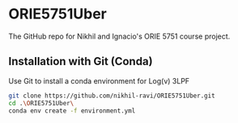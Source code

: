 # ORIE5751Uber
The GitHub repo for Nikhil and Ignacio's ORIE 5751 course project.


## Installation with Git (Conda)
Use Git to install a conda environment for Log(v) 3LPF
```bash
git clone https://github.com/nikhil-ravi/ORIE5751Uber.git
cd .\ORIE5751Uber\
conda env create -f environment.yml
```

